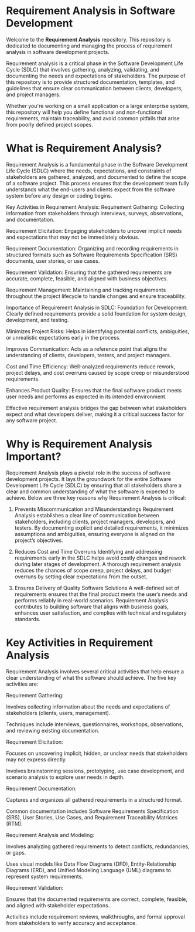 # Requirement Analysis in Software Development

Welcome to the **Requirement Analysis** repository. This repository is dedicated to documenting and managing the process of requirement analysis in software development projects.

Requirement analysis is a critical phase in the Software Development Life Cycle (SDLC) that involves gathering, analyzing, validating, and documenting the needs and expectations of stakeholders. The purpose of this repository is to provide structured documentation, templates, and guidelines that ensure clear communication between clients, developers, and project managers.

Whether you're working on a small application or a large enterprise system, this repository will help you define functional and non-functional requirements, maintain traceability, and avoid common pitfalls that arise from poorly defined project scopes.

# What is Requirement Analysis?

Requirement Analysis is a fundamental phase in the Software Development Life Cycle (SDLC) where the needs, expectations, and constraints of stakeholders are gathered, analyzed, and documented to define the scope of a software project. This process ensures that the development team fully understands what the end-users and clients expect from the software system before any design or coding begins.

Key Activities in Requirement Analysis:
Requirement Gathering: Collecting information from stakeholders through interviews, surveys, observations, and documentation.

Requirement Elicitation: Engaging stakeholders to uncover implicit needs and expectations that may not be immediately obvious.

Requirement Documentation: Organizing and recording requirements in structured formats such as Software Requirements Specification (SRS) documents, user stories, or use cases.

Requirement Validation: Ensuring that the gathered requirements are accurate, complete, feasible, and aligned with business objectives.

Requirement Management: Maintaining and tracking requirements throughout the project lifecycle to handle changes and ensure traceability.

Importance of Requirement Analysis in SDLC:
Foundation for Development: Clearly defined requirements provide a solid foundation for system design, development, and testing.

Minimizes Project Risks: Helps in identifying potential conflicts, ambiguities, or unrealistic expectations early in the process.

Improves Communication: Acts as a reference point that aligns the understanding of clients, developers, testers, and project managers.

Cost and Time Efficiency: Well-analyzed requirements reduce rework, project delays, and cost overruns caused by scope creep or misunderstood requirements.

Enhances Product Quality: Ensures that the final software product meets user needs and performs as expected in its intended environment.

Effective requirement analysis bridges the gap between what stakeholders expect and what developers deliver, making it a critical success factor for any software project.

# Why is Requirement Analysis Important?

Requirement Analysis plays a pivotal role in the success of software development projects. It lays the groundwork for the entire Software Development Life Cycle (SDLC) by ensuring that all stakeholders share a clear and common understanding of what the software is expected to achieve. Below are three key reasons why Requirement Analysis is critical:

1. Prevents Miscommunication and Misunderstandings
Requirement Analysis establishes a clear line of communication between stakeholders, including clients, project managers, developers, and testers. By documenting explicit and detailed requirements, it minimizes assumptions and ambiguities, ensuring everyone is aligned on the project’s objectives.

2. Reduces Cost and Time Overruns
Identifying and addressing requirements early in the SDLC helps avoid costly changes and rework during later stages of development. A thorough requirement analysis reduces the chances of scope creep, project delays, and budget overruns by setting clear expectations from the outset.

3. Ensures Delivery of Quality Software Solutions
A well-defined set of requirements ensures that the final product meets the user’s needs and performs reliably in real-world scenarios. Requirement Analysis contributes to building software that aligns with business goals, enhances user satisfaction, and complies with technical and regulatory standards.

# Key Activities in Requirement Analysis

Requirement Analysis involves several critical activities that help ensure a clear understanding of what the software should achieve. The five key activities are:

Requirement Gathering:

Involves collecting information about the needs and expectations of stakeholders (clients, users, management).

Techniques include interviews, questionnaires, workshops, observations, and reviewing existing documentation.

Requirement Elicitation:

Focuses on uncovering implicit, hidden, or unclear needs that stakeholders may not express directly.

Involves brainstorming sessions, prototyping, use case development, and scenario analysis to explore user needs in depth.

Requirement Documentation:

Captures and organizes all gathered requirements in a structured format.

Common documentation includes Software Requirements Specification (SRS), User Stories, Use Cases, and Requirement Traceability Matrices (RTM).

Requirement Analysis and Modeling:

Involves analyzing gathered requirements to detect conflicts, redundancies, or gaps.

Uses visual models like Data Flow Diagrams (DFD), Entity-Relationship Diagrams (ERD), and Unified Modeling Language (UML) diagrams to represent system requirements.

Requirement Validation:

Ensures that the documented requirements are correct, complete, feasible, and aligned with stakeholder expectations.

Activities include requirement reviews, walkthroughs, and formal approval from stakeholders to verify accuracy and acceptance.
